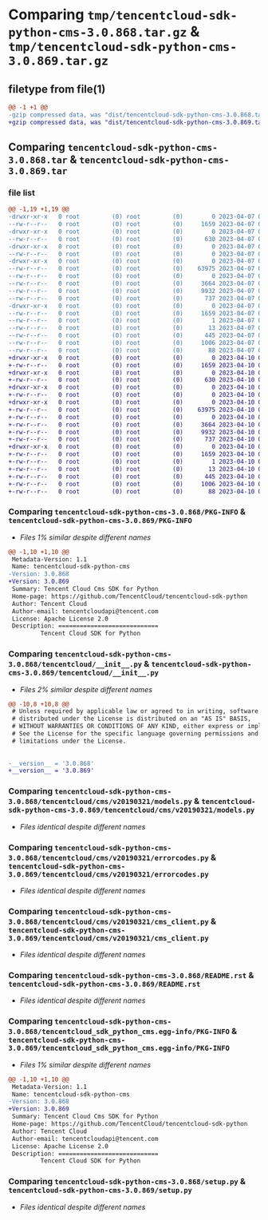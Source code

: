 # Comparing `tmp/tencentcloud-sdk-python-cms-3.0.868.tar.gz` & `tmp/tencentcloud-sdk-python-cms-3.0.869.tar.gz`

## filetype from file(1)

```diff
@@ -1 +1 @@
-gzip compressed data, was "dist/tencentcloud-sdk-python-cms-3.0.868.tar", last modified: Fri Apr  7 00:25:22 2023, max compression
+gzip compressed data, was "dist/tencentcloud-sdk-python-cms-3.0.869.tar", last modified: Mon Apr 10 02:59:11 2023, max compression
```

## Comparing `tencentcloud-sdk-python-cms-3.0.868.tar` & `tencentcloud-sdk-python-cms-3.0.869.tar`

### file list

```diff
@@ -1,19 +1,19 @@
-drwxr-xr-x   0 root         (0) root         (0)        0 2023-04-07 00:25:22.000000 tencentcloud-sdk-python-cms-3.0.868/
--rw-r--r--   0 root         (0) root         (0)     1659 2023-04-07 00:25:22.000000 tencentcloud-sdk-python-cms-3.0.868/PKG-INFO
-drwxr-xr-x   0 root         (0) root         (0)        0 2023-04-07 00:25:22.000000 tencentcloud-sdk-python-cms-3.0.868/tencentcloud/
--rw-r--r--   0 root         (0) root         (0)      630 2023-04-07 00:25:22.000000 tencentcloud-sdk-python-cms-3.0.868/tencentcloud/__init__.py
-drwxr-xr-x   0 root         (0) root         (0)        0 2023-04-07 00:25:22.000000 tencentcloud-sdk-python-cms-3.0.868/tencentcloud/cms/
--rw-r--r--   0 root         (0) root         (0)        0 2023-04-07 00:25:22.000000 tencentcloud-sdk-python-cms-3.0.868/tencentcloud/cms/__init__.py
-drwxr-xr-x   0 root         (0) root         (0)        0 2023-04-07 00:25:22.000000 tencentcloud-sdk-python-cms-3.0.868/tencentcloud/cms/v20190321/
--rw-r--r--   0 root         (0) root         (0)    63975 2023-04-07 00:25:22.000000 tencentcloud-sdk-python-cms-3.0.868/tencentcloud/cms/v20190321/models.py
--rw-r--r--   0 root         (0) root         (0)        0 2023-04-07 00:25:22.000000 tencentcloud-sdk-python-cms-3.0.868/tencentcloud/cms/v20190321/__init__.py
--rw-r--r--   0 root         (0) root         (0)     3664 2023-04-07 00:25:22.000000 tencentcloud-sdk-python-cms-3.0.868/tencentcloud/cms/v20190321/errorcodes.py
--rw-r--r--   0 root         (0) root         (0)     9932 2023-04-07 00:25:22.000000 tencentcloud-sdk-python-cms-3.0.868/tencentcloud/cms/v20190321/cms_client.py
--rw-r--r--   0 root         (0) root         (0)      737 2023-04-07 00:25:22.000000 tencentcloud-sdk-python-cms-3.0.868/README.rst
-drwxr-xr-x   0 root         (0) root         (0)        0 2023-04-07 00:25:22.000000 tencentcloud-sdk-python-cms-3.0.868/tencentcloud_sdk_python_cms.egg-info/
--rw-r--r--   0 root         (0) root         (0)     1659 2023-04-07 00:25:22.000000 tencentcloud-sdk-python-cms-3.0.868/tencentcloud_sdk_python_cms.egg-info/PKG-INFO
--rw-r--r--   0 root         (0) root         (0)        1 2023-04-07 00:25:22.000000 tencentcloud-sdk-python-cms-3.0.868/tencentcloud_sdk_python_cms.egg-info/dependency_links.txt
--rw-r--r--   0 root         (0) root         (0)       13 2023-04-07 00:25:22.000000 tencentcloud-sdk-python-cms-3.0.868/tencentcloud_sdk_python_cms.egg-info/top_level.txt
--rw-r--r--   0 root         (0) root         (0)      445 2023-04-07 00:25:22.000000 tencentcloud-sdk-python-cms-3.0.868/tencentcloud_sdk_python_cms.egg-info/SOURCES.txt
--rw-r--r--   0 root         (0) root         (0)     1006 2023-04-07 00:25:22.000000 tencentcloud-sdk-python-cms-3.0.868/setup.py
--rw-r--r--   0 root         (0) root         (0)       88 2023-04-07 00:25:22.000000 tencentcloud-sdk-python-cms-3.0.868/setup.cfg
+drwxr-xr-x   0 root         (0) root         (0)        0 2023-04-10 02:59:11.000000 tencentcloud-sdk-python-cms-3.0.869/
+-rw-r--r--   0 root         (0) root         (0)     1659 2023-04-10 02:59:11.000000 tencentcloud-sdk-python-cms-3.0.869/PKG-INFO
+drwxr-xr-x   0 root         (0) root         (0)        0 2023-04-10 02:59:11.000000 tencentcloud-sdk-python-cms-3.0.869/tencentcloud/
+-rw-r--r--   0 root         (0) root         (0)      630 2023-04-10 02:59:11.000000 tencentcloud-sdk-python-cms-3.0.869/tencentcloud/__init__.py
+drwxr-xr-x   0 root         (0) root         (0)        0 2023-04-10 02:59:11.000000 tencentcloud-sdk-python-cms-3.0.869/tencentcloud/cms/
+-rw-r--r--   0 root         (0) root         (0)        0 2023-04-10 02:59:11.000000 tencentcloud-sdk-python-cms-3.0.869/tencentcloud/cms/__init__.py
+drwxr-xr-x   0 root         (0) root         (0)        0 2023-04-10 02:59:11.000000 tencentcloud-sdk-python-cms-3.0.869/tencentcloud/cms/v20190321/
+-rw-r--r--   0 root         (0) root         (0)    63975 2023-04-10 02:59:11.000000 tencentcloud-sdk-python-cms-3.0.869/tencentcloud/cms/v20190321/models.py
+-rw-r--r--   0 root         (0) root         (0)        0 2023-04-10 02:59:11.000000 tencentcloud-sdk-python-cms-3.0.869/tencentcloud/cms/v20190321/__init__.py
+-rw-r--r--   0 root         (0) root         (0)     3664 2023-04-10 02:59:11.000000 tencentcloud-sdk-python-cms-3.0.869/tencentcloud/cms/v20190321/errorcodes.py
+-rw-r--r--   0 root         (0) root         (0)     9932 2023-04-10 02:59:11.000000 tencentcloud-sdk-python-cms-3.0.869/tencentcloud/cms/v20190321/cms_client.py
+-rw-r--r--   0 root         (0) root         (0)      737 2023-04-10 02:59:11.000000 tencentcloud-sdk-python-cms-3.0.869/README.rst
+drwxr-xr-x   0 root         (0) root         (0)        0 2023-04-10 02:59:11.000000 tencentcloud-sdk-python-cms-3.0.869/tencentcloud_sdk_python_cms.egg-info/
+-rw-r--r--   0 root         (0) root         (0)     1659 2023-04-10 02:59:11.000000 tencentcloud-sdk-python-cms-3.0.869/tencentcloud_sdk_python_cms.egg-info/PKG-INFO
+-rw-r--r--   0 root         (0) root         (0)        1 2023-04-10 02:59:11.000000 tencentcloud-sdk-python-cms-3.0.869/tencentcloud_sdk_python_cms.egg-info/dependency_links.txt
+-rw-r--r--   0 root         (0) root         (0)       13 2023-04-10 02:59:11.000000 tencentcloud-sdk-python-cms-3.0.869/tencentcloud_sdk_python_cms.egg-info/top_level.txt
+-rw-r--r--   0 root         (0) root         (0)      445 2023-04-10 02:59:11.000000 tencentcloud-sdk-python-cms-3.0.869/tencentcloud_sdk_python_cms.egg-info/SOURCES.txt
+-rw-r--r--   0 root         (0) root         (0)     1006 2023-04-10 02:59:11.000000 tencentcloud-sdk-python-cms-3.0.869/setup.py
+-rw-r--r--   0 root         (0) root         (0)       88 2023-04-10 02:59:11.000000 tencentcloud-sdk-python-cms-3.0.869/setup.cfg
```

### Comparing `tencentcloud-sdk-python-cms-3.0.868/PKG-INFO` & `tencentcloud-sdk-python-cms-3.0.869/PKG-INFO`

 * *Files 1% similar despite different names*

```diff
@@ -1,10 +1,10 @@
 Metadata-Version: 1.1
 Name: tencentcloud-sdk-python-cms
-Version: 3.0.868
+Version: 3.0.869
 Summary: Tencent Cloud Cms SDK for Python
 Home-page: https://github.com/TencentCloud/tencentcloud-sdk-python
 Author: Tencent Cloud
 Author-email: tencentcloudapi@tencent.com
 License: Apache License 2.0
 Description: ============================
         Tencent Cloud SDK for Python
```

### Comparing `tencentcloud-sdk-python-cms-3.0.868/tencentcloud/__init__.py` & `tencentcloud-sdk-python-cms-3.0.869/tencentcloud/__init__.py`

 * *Files 2% similar despite different names*

```diff
@@ -10,8 +10,8 @@
 # Unless required by applicable law or agreed to in writing, software
 # distributed under the License is distributed on an "AS IS" BASIS,
 # WITHOUT WARRANTIES OR CONDITIONS OF ANY KIND, either express or implied.
 # See the License for the specific language governing permissions and
 # limitations under the License.
 
 
-__version__ = '3.0.868'
+__version__ = '3.0.869'
```

### Comparing `tencentcloud-sdk-python-cms-3.0.868/tencentcloud/cms/v20190321/models.py` & `tencentcloud-sdk-python-cms-3.0.869/tencentcloud/cms/v20190321/models.py`

 * *Files identical despite different names*

### Comparing `tencentcloud-sdk-python-cms-3.0.868/tencentcloud/cms/v20190321/errorcodes.py` & `tencentcloud-sdk-python-cms-3.0.869/tencentcloud/cms/v20190321/errorcodes.py`

 * *Files identical despite different names*

### Comparing `tencentcloud-sdk-python-cms-3.0.868/tencentcloud/cms/v20190321/cms_client.py` & `tencentcloud-sdk-python-cms-3.0.869/tencentcloud/cms/v20190321/cms_client.py`

 * *Files identical despite different names*

### Comparing `tencentcloud-sdk-python-cms-3.0.868/README.rst` & `tencentcloud-sdk-python-cms-3.0.869/README.rst`

 * *Files identical despite different names*

### Comparing `tencentcloud-sdk-python-cms-3.0.868/tencentcloud_sdk_python_cms.egg-info/PKG-INFO` & `tencentcloud-sdk-python-cms-3.0.869/tencentcloud_sdk_python_cms.egg-info/PKG-INFO`

 * *Files 1% similar despite different names*

```diff
@@ -1,10 +1,10 @@
 Metadata-Version: 1.1
 Name: tencentcloud-sdk-python-cms
-Version: 3.0.868
+Version: 3.0.869
 Summary: Tencent Cloud Cms SDK for Python
 Home-page: https://github.com/TencentCloud/tencentcloud-sdk-python
 Author: Tencent Cloud
 Author-email: tencentcloudapi@tencent.com
 License: Apache License 2.0
 Description: ============================
         Tencent Cloud SDK for Python
```

### Comparing `tencentcloud-sdk-python-cms-3.0.868/setup.py` & `tencentcloud-sdk-python-cms-3.0.869/setup.py`

 * *Files identical despite different names*


